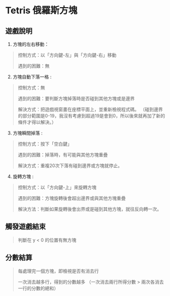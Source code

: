# Tetris 俄羅斯方塊

## 遊戲說明
1.	方塊的左右移動：
> 控制方式：以「方向鍵-左」與「方向鍵-右」移動
> 
> 遇到的困難：無
> 
2.	方塊自動下落一格 : 
> 控制方式：無
> 
> 遇到的困難：要判斷方塊掉落時是否碰到其他方塊或是邊界
>
> 解決方式：把遊戲視窗畫在座標平面上，並重新檢視程式碼。
>  （碰到邊界的部分範圍是0-19，我沒有考慮到超過19是會到0，所以後來就再加了新的條件才得以解決。）
> 
3.	方塊瞬間掉落 :
> 控制方式：按下「空白鍵」
> 
> 遇到的困難：掉落時，有可能與其他方塊重疊
> 
> 解決方式：重複20次下落有碰到邊界或方塊就停止。
> 
4.	旋轉方塊 : 
> 控制方式：以「方向鍵-上」來旋轉方塊
> 
> 遇到的困難：方塊旋轉後會超出邊界或與其他方塊重疊
> 
> 解決方法：判斷如果旋轉後會出界或是碰到其他方塊，就往反向轉一次。
>

## 觸發遊戲結束
> 判斷在 y < 0 的位置有無方塊

## 分數結算
> 每處理完一個方塊，即檢視是否有消去行
> 
> 一次消去越多行，得到的分數越多
> （一次消去兩行所得分數 > 兩次各消去一行的分數的總和）

